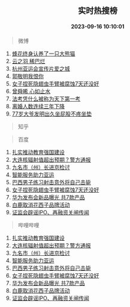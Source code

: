 <div align="center"><h2>实时热搜榜</h2><h4>2023-09-16 10:10:01</h4></div>

> 微博  

1. [蜂花终身认养了一只大熊猫](https://s.weibo.com/weibo?q=%23%E8%9C%82%E8%8A%B1%E7%BB%88%E8%BA%AB%E8%AE%A4%E5%85%BB%E4%BA%86%E4%B8%80%E5%8F%AA%E5%A4%A7%E7%86%8A%E7%8C%AB%23&t=31&band_rank=1&Refer=top)<br />
2. [云之羽 稀巴烂](https://s.weibo.com/weibo?q=%E4%BA%91%E4%B9%8B%E7%BE%BD%20%E7%A8%80%E5%B7%B4%E7%83%82&t=31&band_rank=2&Refer=top)<br />
3. [杭州亚运会宣传片爱之城](https://s.weibo.com/weibo?q=%23%E6%9D%AD%E5%B7%9E%E4%BA%9A%E8%BF%90%E4%BC%9A%E5%AE%A3%E4%BC%A0%E7%89%87%E7%88%B1%E4%B9%8B%E5%9F%8E%23&t=31&band_rank=3&Refer=top)<br />
4. [郭敬明我恨你](https://s.weibo.com/weibo?q=%E9%83%AD%E6%95%AC%E6%98%8E%E6%88%91%E6%81%A8%E4%BD%A0&t=31&band_rank=4&Refer=top)<br />
5. [女子捏死隐翅虫手臂被腐蚀7天还没好](https://s.weibo.com/weibo?q=%23%E5%A5%B3%E5%AD%90%E6%8D%8F%E6%AD%BB%E9%9A%90%E7%BF%85%E8%99%AB%E6%89%8B%E8%87%82%E8%A2%AB%E8%85%90%E8%9A%807%E5%A4%A9%E8%BF%98%E6%B2%A1%E5%A5%BD%23&t=31&band_rank=5&Refer=top)<br />
6. [曾舜晞 心如止水](https://s.weibo.com/weibo?q=%E6%9B%BE%E8%88%9C%E6%99%9E%20%E5%BF%83%E5%A6%82%E6%AD%A2%E6%B0%B4&t=31&band_rank=6&Refer=top)<br />
7. [法考凭什么被称为天下第一考](https://s.weibo.com/weibo?q=%E6%B3%95%E8%80%83%E5%87%AD%E4%BB%80%E4%B9%88%E8%A2%AB%E7%A7%B0%E4%B8%BA%E5%A4%A9%E4%B8%8B%E7%AC%AC%E4%B8%80%E8%80%83&t=31&band_rank=7&Refer=top)<br />
8. [离婚人数连续三年下降](https://s.weibo.com/weibo?q=%23%E7%A6%BB%E5%A9%9A%E4%BA%BA%E6%95%B0%E8%BF%9E%E7%BB%AD%E4%B8%89%E5%B9%B4%E4%B8%8B%E9%99%8D%23&t=31&band_rank=8&Refer=top)<br />
9. [77岁大爷发明出久坐屁股不疼坐垫](https://s.weibo.com/weibo?q=%2377%E5%B2%81%E5%A4%A7%E7%88%B7%E5%8F%91%E6%98%8E%E5%87%BA%E4%B9%85%E5%9D%90%E5%B1%81%E8%82%A1%E4%B8%8D%E7%96%BC%E5%9D%90%E5%9E%AB%23&t=31&band_rank=9&Refer=top)<br />

> 知乎  


> 百度  

1. [扎实推动教育强国建设](https://www.baidu.com/s?wd=%E6%89%8E%E5%AE%9E%E6%8E%A8%E5%8A%A8%E6%95%99%E8%82%B2%E5%BC%BA%E5%9B%BD%E5%BB%BA%E8%AE%BE&sa=fyb_news&rsv_dl=fyb_news)<br />
2. [大连核辐射值超出预期？警方通报](https://www.baidu.com/s?wd=%E5%A4%A7%E8%BF%9E%E6%A0%B8%E8%BE%90%E5%B0%84%E5%80%BC%E8%B6%85%E5%87%BA%E9%A2%84%E6%9C%9F%EF%BC%9F%E8%AD%A6%E6%96%B9%E9%80%9A%E6%8A%A5&sa=fyb_news&rsv_dl=fyb_news)<br />
3. [九名市（州）长进京检讨](https://www.baidu.com/s?wd=%E4%B9%9D%E5%90%8D%E5%B8%82%EF%BC%88%E5%B7%9E%EF%BC%89%E9%95%BF%E8%BF%9B%E4%BA%AC%E6%A3%80%E8%AE%A8&sa=fyb_news&rsv_dl=fyb_news)<br />
4. [智能服务助力亚运](https://www.baidu.com/s?wd=%E6%99%BA%E8%83%BD%E6%9C%8D%E5%8A%A1%E5%8A%A9%E5%8A%9B%E4%BA%9A%E8%BF%90&sa=fyb_news&rsv_dl=fyb_news)<br />
5. [巴西男子练习射击意外将自己击毙](https://www.baidu.com/s?wd=%E5%B7%B4%E8%A5%BF%E7%94%B7%E5%AD%90%E7%BB%83%E4%B9%A0%E5%B0%84%E5%87%BB%E6%84%8F%E5%A4%96%E5%B0%86%E8%87%AA%E5%B7%B1%E5%87%BB%E6%AF%99&sa=fyb_news&rsv_dl=fyb_news)<br />
6. [女子捏死隐翅虫手臂被腐蚀7天还没好](https://www.baidu.com/s?wd=%E5%A5%B3%E5%AD%90%E6%8D%8F%E6%AD%BB%E9%9A%90%E7%BF%85%E8%99%AB%E6%89%8B%E8%87%82%E8%A2%AB%E8%85%90%E8%9A%807%E5%A4%A9%E8%BF%98%E6%B2%A1%E5%A5%BD&sa=fyb_news&rsv_dl=fyb_news)<br />
7. [华为发布会新品曝光 共7款产品](https://www.baidu.com/s?wd=%E5%8D%8E%E4%B8%BA%E5%8F%91%E5%B8%83%E4%BC%9A%E6%96%B0%E5%93%81%E6%9B%9D%E5%85%89+%E5%85%B17%E6%AC%BE%E4%BA%A7%E5%93%81&sa=fyb_news&rsv_dl=fyb_news)<br />
8. [白鹿取消花西子品牌活动](https://www.baidu.com/s?wd=%E7%99%BD%E9%B9%BF%E5%8F%96%E6%B6%88%E8%8A%B1%E8%A5%BF%E5%AD%90%E5%93%81%E7%89%8C%E6%B4%BB%E5%8A%A8&sa=fyb_news&rsv_dl=fyb_news)<br />
9. [证监会辟谣IPO、再融资关闸传闻](https://www.baidu.com/s?wd=%E8%AF%81%E7%9B%91%E4%BC%9A%E8%BE%9F%E8%B0%A3IPO%E3%80%81%E5%86%8D%E8%9E%8D%E8%B5%84%E5%85%B3%E9%97%B8%E4%BC%A0%E9%97%BB&sa=fyb_news&rsv_dl=fyb_news)<br />

> 哔哩哔哩  

1. [扎实推动教育强国建设](https://www.baidu.com/s?wd=%E6%89%8E%E5%AE%9E%E6%8E%A8%E5%8A%A8%E6%95%99%E8%82%B2%E5%BC%BA%E5%9B%BD%E5%BB%BA%E8%AE%BE&sa=fyb_news&rsv_dl=fyb_news)<br />
2. [大连核辐射值超出预期？警方通报](https://www.baidu.com/s?wd=%E5%A4%A7%E8%BF%9E%E6%A0%B8%E8%BE%90%E5%B0%84%E5%80%BC%E8%B6%85%E5%87%BA%E9%A2%84%E6%9C%9F%EF%BC%9F%E8%AD%A6%E6%96%B9%E9%80%9A%E6%8A%A5&sa=fyb_news&rsv_dl=fyb_news)<br />
3. [九名市（州）长进京检讨](https://www.baidu.com/s?wd=%E4%B9%9D%E5%90%8D%E5%B8%82%EF%BC%88%E5%B7%9E%EF%BC%89%E9%95%BF%E8%BF%9B%E4%BA%AC%E6%A3%80%E8%AE%A8&sa=fyb_news&rsv_dl=fyb_news)<br />
4. [智能服务助力亚运](https://www.baidu.com/s?wd=%E6%99%BA%E8%83%BD%E6%9C%8D%E5%8A%A1%E5%8A%A9%E5%8A%9B%E4%BA%9A%E8%BF%90&sa=fyb_news&rsv_dl=fyb_news)<br />
5. [巴西男子练习射击意外将自己击毙](https://www.baidu.com/s?wd=%E5%B7%B4%E8%A5%BF%E7%94%B7%E5%AD%90%E7%BB%83%E4%B9%A0%E5%B0%84%E5%87%BB%E6%84%8F%E5%A4%96%E5%B0%86%E8%87%AA%E5%B7%B1%E5%87%BB%E6%AF%99&sa=fyb_news&rsv_dl=fyb_news)<br />
6. [女子捏死隐翅虫手臂被腐蚀7天还没好](https://www.baidu.com/s?wd=%E5%A5%B3%E5%AD%90%E6%8D%8F%E6%AD%BB%E9%9A%90%E7%BF%85%E8%99%AB%E6%89%8B%E8%87%82%E8%A2%AB%E8%85%90%E8%9A%807%E5%A4%A9%E8%BF%98%E6%B2%A1%E5%A5%BD&sa=fyb_news&rsv_dl=fyb_news)<br />
7. [华为发布会新品曝光 共7款产品](https://www.baidu.com/s?wd=%E5%8D%8E%E4%B8%BA%E5%8F%91%E5%B8%83%E4%BC%9A%E6%96%B0%E5%93%81%E6%9B%9D%E5%85%89+%E5%85%B17%E6%AC%BE%E4%BA%A7%E5%93%81&sa=fyb_news&rsv_dl=fyb_news)<br />
8. [白鹿取消花西子品牌活动](https://www.baidu.com/s?wd=%E7%99%BD%E9%B9%BF%E5%8F%96%E6%B6%88%E8%8A%B1%E8%A5%BF%E5%AD%90%E5%93%81%E7%89%8C%E6%B4%BB%E5%8A%A8&sa=fyb_news&rsv_dl=fyb_news)<br />
9. [证监会辟谣IPO、再融资关闸传闻](https://www.baidu.com/s?wd=%E8%AF%81%E7%9B%91%E4%BC%9A%E8%BE%9F%E8%B0%A3IPO%E3%80%81%E5%86%8D%E8%9E%8D%E8%B5%84%E5%85%B3%E9%97%B8%E4%BC%A0%E9%97%BB&sa=fyb_news&rsv_dl=fyb_news)<br />
